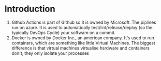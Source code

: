 # Introduction
1. Github Actions is part of Github so it is owned by Microsoft. The piplines run on azure. It is used to automatically test/lint/release/deploy (so the typically DevOps Cycle) your software on a commit.
2. Docker is owned by Docker Inc., an american company. It's used to run containers, which are something like little Virtual Machines. The biggest difference is that virtual machines virtualise hardware and containers don't, they only isolate your processes

